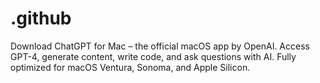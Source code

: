 # .github
Download ChatGPT for Mac – the official macOS app by OpenAI. Access GPT-4, generate content, write code, and ask questions with AI. Fully optimized for macOS Ventura, Sonoma, and Apple Silicon.
